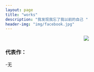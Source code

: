 ```yaml
---
layout: page
title: "works"
description: "我发现我忘了我以前的自己 "
header-img: "img/facebook.jpg"
---
```



<center>
    <p><img src="http://7xlfkx.com1.z0.glb.clouddn.com/white2.jpg" align="center"></p>
</center>


### 代表作：

-无









